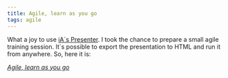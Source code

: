 ```yaml
---
title: Agile, learn as you go
tags: agile
---
```


What a joy to use [iA´s Presenter](https://ia.net/presenter). I took the chance to prepare a small agile training session. It´s possible to export the presentation to HTML and run it from anywhere. So, here it is:

[<cite>Agile, learn as you go</cite>](/assets/agile/index.htm)
